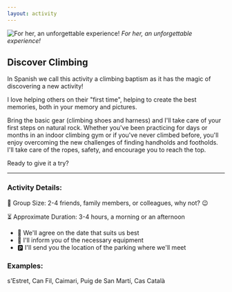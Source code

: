 ```yaml
---
layout: activity
---
```


![For her, an unforgettable experience!](./../assets/img/bautismo.jpg)
*For her, an unforgettable experience!*

## Discover Climbing

In Spanish we call this activity a climbing baptism as it has the magic of discovering a new activity!

I love helping others on their "first time", helping to create the best memories, both in your memory and pictures.

Bring the basic gear (climbing shoes and harness) and I'll take care of your first steps on natural rock. Whether you've been practicing for days or months in an indoor climbing gym or if you've never climbed before, you'll enjoy overcoming the new challenges of finding handholds and footholds. I'll take care of the ropes, safety, and encourage you to reach the top.

Ready to give it a try?

* * *

### Activity Details:<br>
👥 Group Size: 2-4 friends, family members, or colleagues, why not? 😉

⏳ Approximate Duration: 3-4 hours, a morning or an afternoon

*	📅 We'll agree on the date that suits us best
*	🎒 I'll inform you of the necessary equipment
*	🅿️ I'll send you the location of the parking where we'll meet

### Examples:<br>
s'Estret, Can Fil, Caimari, Puig de San Martí, Cas Català

